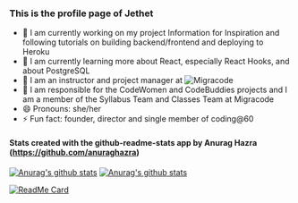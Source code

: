 ### This is the profile page of Jethet

- 🔭 I am currently working on my project Information for Inspiration and following tutorials on building backend/frontend and deploying to Heroku
- 🌱 I am currently learning more about React, especially React Hooks, and about PostgreSQL
- 👯 I am an instructor and project manager at ![Migracode](https://migracode.openculturalcenter.org)
- 👯 I am responsible for the CodeWomen and CodeBuddies projects and I am a member of the Syllabus Team and Classes Team at Migracode
- 😄 Pronouns: she/her
- ⚡ Fun fact: founder, director and single member of coding@60


#### Stats created with the github-readme-stats app by Anurag Hazra (https://github.com/anuraghazra)

[![Anurag's github stats](https://github-readme-stats.vercel.app/api/top-langs/?username=jethet&&hide=jupyter%20notebook&show_icons=true&theme=cobalt)](https://github.com/jethet/github-readme-stats)
[![Anurag's github stats](https://github-readme-stats.vercel.app/api/?username=jethet&count_private=true&include_all_commits=true&show_icons=true&theme=cobalt)](https://github.com/jethet/github-readme-stats)

[![ReadMe Card](https://github-readme-stats.vercel.app/api/pin/?username=jethet&repo=project-elevador)](https://github.com/anuraghazra/github-readme-stats)
